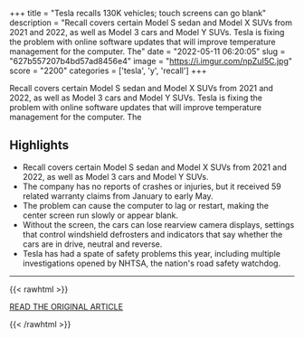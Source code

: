 +++
title = "Tesla recalls 130K vehicles; touch screens can go blank"
description = "Recall covers certain Model S sedan and Model X SUVs from 2021 and 2022, as well as Model 3 cars and Model Y SUVs. Tesla is fixing the problem with online software updates that will improve temperature management for the computer. The"
date = "2022-05-11 06:20:05"
slug = "627b557207b4bd57ad8456e4"
image = "https://i.imgur.com/npZuI5C.jpg"
score = "2200"
categories = ['tesla', 'y', 'recall']
+++

Recall covers certain Model S sedan and Model X SUVs from 2021 and 2022, as well as Model 3 cars and Model Y SUVs. Tesla is fixing the problem with online software updates that will improve temperature management for the computer. The

## Highlights

- Recall covers certain Model S sedan and Model X SUVs from 2021 and 2022, as well as Model 3 cars and Model Y SUVs.
- The company has no reports of crashes or injuries, but it received 59 related warranty claims from January to early May.
- The problem can cause the computer to lag or restart, making the center screen run slowly or appear blank.
- Without the screen, the cars can lose rearview camera displays, settings that control windshield defrosters and indicators that say whether the cars are in drive, neutral and reverse.
- Tesla has had a spate of safety problems this year, including multiple investigations opened by NHTSA, the nation's road safety watchdog.

---

{{< rawhtml >}}
  <p class="article-category">
    <a target="_blank" href="https://techxplore.com/news/2022-05-tesla-recalls-130k-vehicles-screens.html">READ THE ORIGINAL ARTICLE</a>
  </p>
{{< /rawhtml >}}
